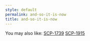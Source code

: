 ```yaml
---
style: default
permalink: and-so-it-is-now
title: and-so-it-is-now
---
```

You may also like:
[SCP-1739](http://scp-wiki.net/scp-1739)
[SCP-1915](http://scp-wiki.net/scp-1915)